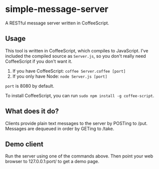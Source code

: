 simple-message-server
=====================

A RESTful message server written in CoffeeScript.

Usage
-----

This tool is written in CoffeeScript, which compiles to JavaScript. I've included the compiled source as `Server.js`, so you don't really need CoffeeScript if you don't want it. 

1. If you have CoffeeScript: `coffee Server.coffee [port]`
2. If you only have Node: `node Server.js [port]`

`port` is 8080 by default.

To install CoffeeScript, you can run `sudo npm install -g coffee-script`.

What does it do?
----------------

Clients provide plain text messages to the server by POSTing to /put. Messages are dequeued in order by GETing to /take.

Demo client
-----------

Run the server using one of the commands above. Then point your web browser to 127.0.0.1:port/ to get a demo page.